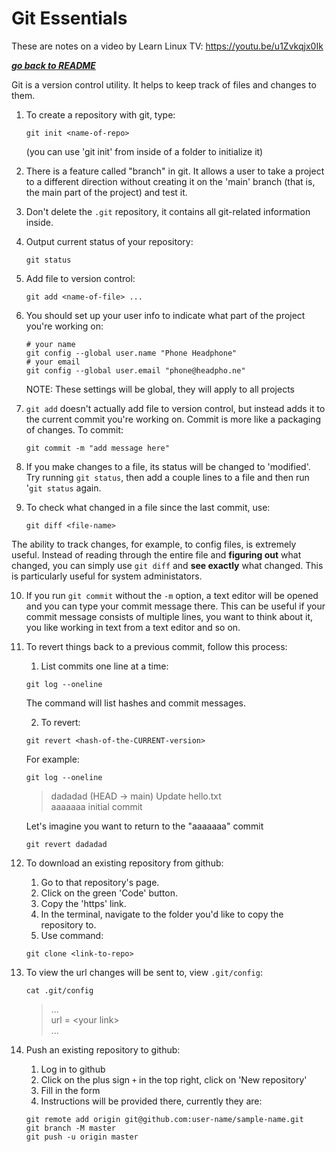 # Git Essentials

These are notes on a video by Learn Linux TV: https://youtu.be/u1Zvkqjx0Ik	    

[***go back to README***](README.md)

Git is a version control utility.
It helps to keep track of files and changes to them.

1. To create a repository with git, type:
	```
    git init <name-of-repo>
    ```
	(you can use 'git init' from inside of a folder to 
	initialize it)

2. There is a feature called "branch" in git. It allows a user to take a
   project to a different direction without creating it on the 'main' branch
   (that is, the main part of the project) and test it.

3. Don't delete the `.git` repository, it contains all git-related information
   inside.

4. Output current status of your repository:
	```
    git status
    ```

5. Add file to version control:
    ```
	git add <name-of-file> ...
    ```

6. You should set up your user info to indicate what part of the project you're
   working on:

    ```
	# your name
	git config --global user.name "Phone Headphone"
	# your email
	git config --global user.email "phone@headpho.ne"
    ```

	NOTE: These settings will be global, they will
	apply to all projects

7. `git add` doesn't actually add file to version control, but instead adds it
   to the current commit you're working on. Commit is more like a packaging of
   changes. To commit:

    ```
	git commit -m "add message here"
    ```

8. If you make changes to a file, its status will be changed to 'modified'. Try
   running `git status`, then add a couple lines to a file and then run '`git
   status` again.

9. To check what changed in a file since the last commit, use:

    ```
	git diff <file-name>
    ```

The ability to track changes, for example, to config files, is extremely
useful. Instead of reading through the entire file and **figuring out** what
changed, you can simply use `git diff` and **see exactly** what changed. This
is particularly useful for system administators.

10. If you run `git commit` without the `-m` option, a text editor will be
    opened and you can type your commit message there. This can be useful if
    your commit message consists of multiple lines, you want to think about it,
    you like working in text from a text editor and so on.

11. To revert things back to a previous commit, follow this process:

	1. List commits one line at a time:

    ```
	git log --oneline
    ```

	The command will list hashes and commit
	messages.

	2. To revert: 

    ```
    git revert <hash-of-the-CURRENT-version>
    ```

	For example:

    ```
	git log --oneline
    ```
	>dadadad (HEAD -> main) Update hello.txt  
	>aaaaaaa initial commit 

    Let's imagine you want to return to the "aaaaaaa" commit

    ```
	git revert dadadad 
    ```

12. To download an existing repository from github:

	1) Go to that repository's page.
	2) Click on the green 'Code' button.
	3) Copy the 'https' link.
    4) In the terminal, navigate to the folder you'd like to copy the
    repository to.
	5) Use command:

    ```
	git clone <link-to-repo>
    ```

13. To view the url changes will be sent to, view `.git/config`:

    ```
    cat .git/config
    ```

	>...  
	>url = \<your link>  
	>...

14. Push an existing repository to github:
	1) Log in to github
	2) Click on the plus sign `+` in the top right, click on 'New repository'
	3) Fill in the form
	4) Instructions will be provided there, currently they are:
	
    ```
	git remote add origin git@github.com:user-name/sample-name.git
	git branch -M master
	git push -u origin master
    ```

